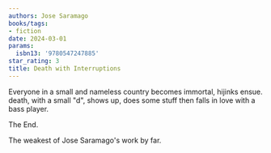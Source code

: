 ```yaml
---
authors: Jose Saramago
books/tags:
- fiction
date: 2024-03-01
params:
  isbn13: '9780547247885'
star_rating: 3
title: Death with Interruptions
---
```


Everyone in a small and nameless country becomes immortal, hijinks ensue. death,
with a small "d", shows up, does some stuff then falls in love with a bass
player.

The End.

The weakest of Jose Saramago's work by far.

<!--more-->